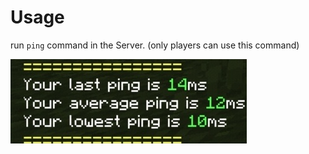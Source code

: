 # Usage

run `ping` command in the Server. (only players can use this command)

![Example](https://github.com/mdisprgm/bdsx-ping/blob/main/resource/example2.jpg?raw=true)
